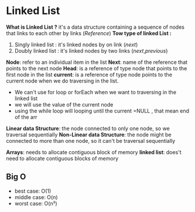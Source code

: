 # Linked List

**What is Linked List ?** it's a data structure containing a sequence of nodes that links to each other by links (*Reference*)
**Tow type of linked List :**

1. Singly linked list : it's linked nodes by on link (*next*)
2. Doubly linked list : it's linked nodes by two links (*next*,*previous*)

**Node**: refer to an individual item in the list
**Next**: name of the reference that points to the next node
**Head**: is a reference of type node that points to the first node in the list
**current**: is a reference of type node points to the current node when we do traversing in the list.

- We can't use for loop or forEach when we want to traversing in the linked list
- we will use the value of the current node
- using the while loop will looping until the current =NULL , that mean end of the arr

**Linear data Structure**: the node connected to only one node, so we traversal sequentially
**Non-Linear data Structure**: the node might be connected to more than one node, so it can't be traversal sequentially

**Arrays**: needs to allocate contiguous block of memory
**linked list**: does't need to allocate contiguous blocks of memory

## Big O

- best case: O(1)
- middle case: O(n)
- worst case: O(n²)
